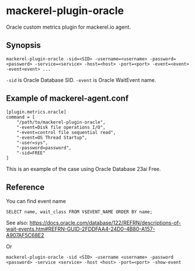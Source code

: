 mackerel-plugin-oracle
======================

Oracle custom metrics plugin for mackerel.io agent.

## Synopsis

```shell
mackerel-plugin-oracle -sid=<SID> -username=<username> -password=<password> -service=<service> -host=<host> -port=<port> -event=<event> -event<event> ...
```

`-sid` is Oracle Database SID.
`-event` is Oracle WaitEvent name.

## Example of mackerel-agent.conf

```
[plugin.metrics.oracle]
command = [
	"/path/to/mackerel-plugin-oracle",
	"-event=Disk file operations I/O",
	"-event=control file sequential read",
	"-event=OS Thread Startup",
	"-user=sys",
	"-password=password",
	"-sid=FREE"
]
```

This is an example of the case using Oracle Database 23ai Free.

## Reference

You can find event name 

```
SELECT name, wait_class FROM V$EVENT_NAME ORDER BY name;
```

See also: <https://docs.oracle.com/database/122/REFRN/descriptions-of-wait-events.htm#REFRN-GUID-2FDDFAA4-24D0-4B80-A157-A907AF5C68E2>

Or

```
mackerel-plugin-oracle -sid <SID> -username <username> -password <password> -service <service> -host <host> -port=<port> -show-event
```
